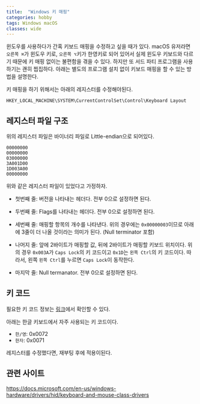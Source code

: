 ```yaml
---
title:  "Windows 키 매핑"
categories: hobby
tags: Windows macOS
classes: wide
---
```


윈도우를 사용하다가 간혹 키보드 매핑을 수정하고 싶을 때가 있다. macOS 유저라면 `오른쪽 ⌘`가 윈도우 키로, `오른쪽 ⌥`키가 한영키로 되어 있어서 실제 윈도우 키보드와 다르기 때문에 키 매핑 없이는 불편함을 겪을 수 있다. 하지만 또 서드 파티 프로그램을 사용하기는 괜히 찝집하다. 아래는 별도의 프로그램 설치 없이 키보드 매핑을 할 수 있는 방법을 설명한다.

키 매핑을 하기 위해서는 아래의 레지스터를 수정해야된다.

`HKEY_LOCAL_MACHINE\SYSTEM\CurrentControlSet\Control\Keyboard Layout`

## 레지스터 파일 구조

위의 레지스터 파일은 바이너리 파일로 Little-endian으로 되어있다.

```
00000000
00000000
03000000
3A001D00
1D003A00
00000000
```

위와 같은 레지스터 파일이 있었다고 가정하자.

- 첫번째 줄: 버전을 나타내는 헤더다. 전부 0으로 설정하면 된다.

- 두번째 줄: Flags를 나타내는 헤더다. 전부 0으로 설정하면 된다.

- 세번째 줄: 매핑할 항목의 개수를 나타낸다. 위의 경우에는 `0x00000003`이므로 아래에 3줄이 더 나올 것이라는 의미가 된다. (Null terminator 포함)

- 나머지 줄: 앞에 2바이트가 매핑할 값, 뒤에 2바이트가 매핑할 키보드 위치이다. 위의 경우 `0x003A`가 `Caps Lock`의 키 코드이고 `0x1D`는 `왼쪽 Ctrl`의 키 코드이다. 따라서, 왼쪽 `왼쪽 Ctrl`를 누르면 `Caps Lock`이 동작한다.

- 마지막 줄: Null termanator. 전부 0으로 설정하면 된다.

## 키 코드

필요한 키 코드 정보는 [링크](https://www.win.tue.nl/~aeb/linux/kbd/scancodes-1.html)에서 확인할 수 있다.

아래는 한글 키보드에서 자주 사용되는 키 코드이다.

- `한/영`: 0x0072
- `한자`: 0x0071

레지스터를 수정했다면, 재부팅 후에 적용이된다.

## 관련 사이트

<https://docs.microsoft.com/en-us/windows-hardware/drivers/hid/keyboard-and-mouse-class-drivers>
